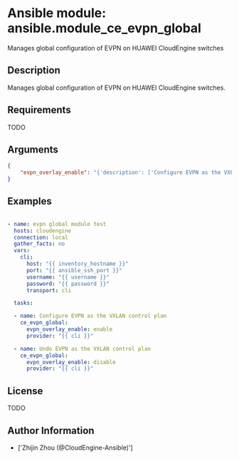 # Ansible module: ansible.module_ce_evpn_global


Manages global configuration of EVPN on HUAWEI CloudEngine switches

## Description

Manages global configuration of EVPN on HUAWEI CloudEngine switches.

## Requirements

TODO

## Arguments

``` json
{
    "evpn_overlay_enable": "{'description': ['Configure EVPN as the VXLAN control plane.'], 'required': True, 'choices': ['enable', 'disable']}",
}
```

## Examples


``` yaml

- name: evpn global module test
  hosts: cloudengine
  connection: local
  gather_facts: no
  vars:
    cli:
      host: "{{ inventory_hostname }}"
      port: "{{ ansible_ssh_port }}"
      username: "{{ username }}"
      password: "{{ password }}"
      transport: cli

  tasks:

  - name: Configure EVPN as the VXLAN control plan
    ce_evpn_global:
      evpn_overlay_enable: enable
      provider: "{{ cli }}"

  - name: Undo EVPN as the VXLAN control plan
    ce_evpn_global:
      evpn_overlay_enable: disable
      provider: "{{ cli }}"

```

## License

TODO

## Author Information
  - ['Zhijin Zhou (@CloudEngine-Ansible)']
